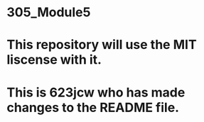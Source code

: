 # 305_Module5

# This repository will use the MIT liscense with it.

# This is 623jcw who has made changes to the README file. 
